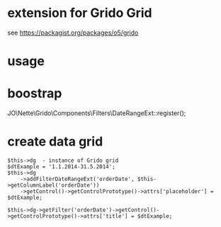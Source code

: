 # extension for Grido Grid

see https://packagist.org/packages/o5/grido

# usage
# boostrap

JO\Nette\Grido\Components\Filters\DateRangeExt::register();

# create data grid

```
$this->dg  - instance of Grido grid
$dtExample = '1.1.2014-31.5.2014';
$this->dg
	->addFilterDateRangeExt('orderDate', $this->getColumnLabel('orderDate'))
    ->getControl()->getControlPrototype()->attrs['placeholder'] = $dtExample;

$this->dg->getFilter('orderDate')->getControl()->getControlPrototype()->attrs['title'] = $dtExample;
```
